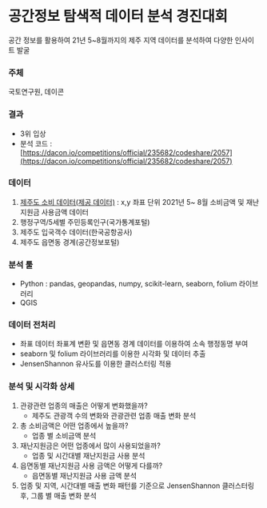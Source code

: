 # 공간정보 탐색적 데이터 분석 경진대회

공간 정보를 활용하여 21년 5~8월까지의 제주 지역 데이터를 분석하여 다양한 인사이트 발굴

### 주체

국토연구원, 데이콘

### 결과

- 3위 입상
- 분석 코드 : [https://dacon.io/competitions/official/235682/codeshare/2057](https://dacon.io/competitions/official/235682/codeshare/2057)

### 데이터

1. [제주도 소비 데이터(제공 데이터)](https://dacon.io/competitions/official/235682/data/) : x,y 좌표 단위 2021년 5~ 8월 소비금액 및 재난지원금 사용금액 데이터
2. 행정구역/5세별 주민등록인구(국가통계포털)
3. 제주도 입국객수 데이터(한국공항공사)
4. 제주도 읍면동 경계(공간정보포털)

### 분석 툴

- Python : pandas, geopandas, numpy, scikit-learn, seaborn, folium 라이브러리
- QGIS

### 데이터 전처리

- 좌표 데이터 좌표계 변환 및 읍면동 경계 데이터를 이용하여 소속 행정동명 부여
- seaborn 및 folium 라이브러리를 이용한 시각화 및 데이터 추출
- JensenShannon 유사도를 이용한 클러스터링 적용

### 분석 및 시각화 상세

1. 관광관련 업종의 매출은 어떻게 변화했을까?
    - 제주도 관광객 수의 변화와 관광관련 업종 매출 변화 분석
2. 총 소비금액은 어떤 업종에서 높을까?
    - 업종 별 소비금액 분석
3. 재난지원금은 어떤 업종에서 많이 사용되었을까?
    - 업종 및 시간대별 재난지원금 사용 분석
4. 읍면동별 재난지원금 사용 금액은 어떻게 다를까?
    - 읍면동별 재난지원금 사용 금액 분석
5. 업종 및 지역, 시간대별 매출 변화 패턴를 기준으로 JensenShannon 클러스터링 후, 그룹 별 매출 변화 분석
